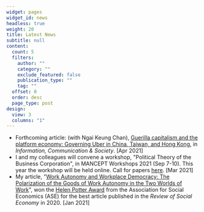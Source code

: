 ```yaml
---
widget: pages
widget_id: news
headless: true
weight: 20
title: Latest News
subtitle: null
content:
  count: 5
  filters:
    author: ""
    category: ""
    exclude_featured: false
    publication_type: ""
    tag: ""
  offset: 0
  order: desc
  page_type: post
design:
  view: 3
  columns: "1"
---
```

* Forthcoming article: (with Ngai Keung Chan), [Guerilla capitalism and the platform economy: Governing Uber in China, Taiwan, and Hong Kong](https://doi.org/10.1080/1369118X.2021.1909096), in *Information, Communication & Society*. \[Apr 2021]
* I and my colleagues will convene a workshop, "Political Theory of the Business Corporation", in MANCEPT Workshops 2021 (Sep 7-10). This year the workshop will be held online. Call for papers [here](https://sites.manchester.ac.uk/mancept/political-theory-of-the-business-corporation/). \[Mar 2021]
* My article, "[Work Autonomy and Workplace Democracy:  The Polarization of the Goods of Work Autonomy in the Two Worlds of Work](https://doi.org/10.1080/00346764.2019.1690671)", won the [Helen Potter Award](https://socialeconomics.org/awards-grants/hellen-potter-award/) from the Association for Social Economics (ASE) for the best article published in the *Review of Social Economy* in 2020. \[Jan 2021]